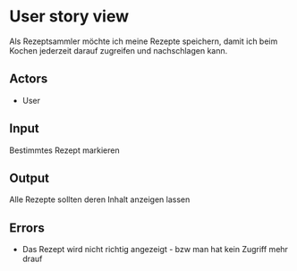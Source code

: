 # User story view

Als Rezeptsammler möchte ich meine Rezepte speichern, damit ich beim Kochen jederzeit darauf zugreifen und nachschlagen kann.

## Actors

* User

## Input

Bestimmtes Rezept markieren

## Output 

Alle Rezepte sollten deren Inhalt anzeigen lassen

## Errors

* Das Rezept wird nicht richtig angezeigt - bzw man hat kein Zugriff mehr drauf